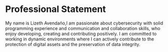 # Professional Statement 

My name is Lizeth Avendaño,I am passionate about cybersecurity with solid programming experience and communication and collaboration skills, 
who enjoy developing, creating and contributing positively. I am committed to working in dynamic environments where I can actively contribute 
to the protection of digital assets and the preservation of data integrity.
